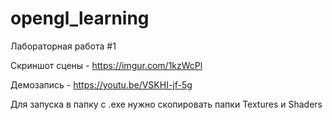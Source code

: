 # opengl_learning
Лабораторная работа #1

Скриншот сцены - https://imgur.com/1kzWcPl

Демозапись - https://youtu.be/VSKHI-jf-5g

Для запуска в папку с .exe нужно скопировать папки Textures и Shaders
